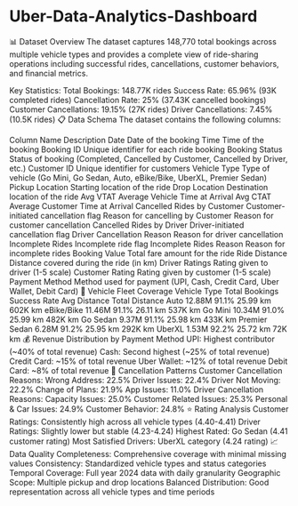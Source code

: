 # Uber-Data-Analytics-Dashboard
📊 Dataset Overview The dataset captures 148,770 total bookings across multiple vehicle types and provides a complete view of ride-sharing operations including successful rides, cancellations, customer behaviors, and financial metrics.

Key Statistics:
Total Bookings: 148.77K rides
Success Rate: 65.96% (93K completed rides)
Cancellation Rate: 25% (37.43K cancelled bookings)
Customer Cancellations: 19.15% (27K rides)
Driver Cancellations: 7.45% (10.5K rides)
📋 Data Schema
The dataset contains the following columns:

Column Name	Description
Date	Date of the booking
Time	Time of the booking
Booking ID	Unique identifier for each ride booking
Booking Status	Status of booking (Completed, Cancelled by Customer, Cancelled by Driver, etc.)
Customer ID	Unique identifier for customers
Vehicle Type	Type of vehicle (Go Mini, Go Sedan, Auto, eBike/Bike, UberXL, Premier Sedan)
Pickup Location	Starting location of the ride
Drop Location	Destination location of the ride
Avg VTAT	Average Vehicle Time at Arrival
Avg CTAT	Average Customer Time at Arrival
Cancelled Rides by Customer	Customer-initiated cancellation flag
Reason for cancelling by Customer	Reason for customer cancellation
Cancelled Rides by Driver	Driver-initiated cancellation flag
Driver Cancellation Reason	Reason for driver cancellation
Incomplete Rides	Incomplete ride flag
Incomplete Rides Reason	Reason for incomplete rides
Booking Value	Total fare amount for the ride
Ride Distance	Distance covered during the ride (in km)
Driver Ratings	Rating given to driver (1-5 scale)
Customer Rating	Rating given by customer (1-5 scale)
Payment Method	Method used for payment (UPI, Cash, Credit Card, Uber Wallet, Debit Card)
🚗 Vehicle Fleet Coverage
Vehicle Type	Total Bookings	Success Rate	Avg Distance	Total Distance
Auto	12.88M	91.1%	25.99 km	602K km
eBike/Bike	11.46M	91.1%	26.11 km	537K km
Go Mini	10.34M	91.0%	25.99 km	482K km
Go Sedan	9.37M	91.1%	25.98 km	433K km
Premier Sedan	6.28M	91.2%	25.95 km	292K km
UberXL	1.53M	92.2%	25.72 km	72K km
💰 Revenue Distribution by Payment Method
UPI: Highest contributor (~40% of total revenue)
Cash: Second highest (~25% of total revenue)
Credit Card: ~15% of total revenue
Uber Wallet: ~12% of total revenue
Debit Card: ~8% of total revenue
🚫 Cancellation Patterns
Customer Cancellation Reasons:
Wrong Address: 22.5%
Driver Issues: 22.4%
Driver Not Moving: 22.2%
Change of Plans: 21.9%
App Issues: 11.0%
Driver Cancellation Reasons:
Capacity Issues: 25.0%
Customer Related Issues: 25.3%
Personal & Car Issues: 24.9%
Customer Behavior: 24.8%
⭐ Rating Analysis
Customer Ratings: Consistently high across all vehicle types (4.40-4.41)
Driver Ratings: Slightly lower but stable (4.23-4.24)
Highest Rated: Go Sedan (4.41 customer rating)
Most Satisfied Drivers: UberXL category (4.24 rating)
📈 Data Quality
Completeness: Comprehensive coverage with minimal missing values
Consistency: Standardized vehicle types and status categories
Temporal Coverage: Full year 2024 data with daily granularity
Geographic Scope: Multiple pickup and drop locations
Balanced Distribution: Good representation across all vehicle types and time periods
